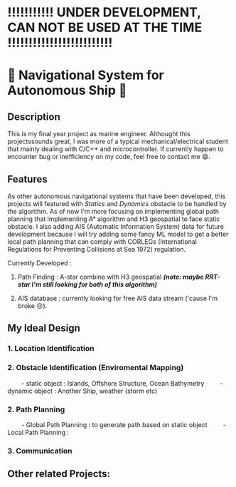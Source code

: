 
# !!!!!!!!!!! UNDER DEVELOPMENT, CAN NOT BE USED AT THE TIME !!!!!!!!!!!!!!!!!!!!!!!!!

# :ship: Navigational System for Autonomous Ship :ship:

## Description

This is my final year project as marine engineer. Althought this projectssounds great, I was more of a typical mechanical/electrical student that mainly dealing with C/C++ and microcontroller. If currently happen to encounter bug or inefficiency on my code, feel free to contact me :smile:.

## Features

As other autonomous navigational systems that have been developed, this projects will featured with *Statics* and *Dynamics* obstacle to be handled by the algorithm. As of now I'm more focusing on implementing global path planning that implementing A* algorithm and H3 geospatial to face static obstacle. I also adding AIS (Automatic Information System) data for future development because I will try adding some fancy ML model to get a better local path planning that can comply with CORLEGs (International Regulations for Preventing Collisions at Sea 1972) regulation.

Currently Developed :
     
1. Path Finding : A-star combine with H3 geospatial ***(note: maybe RRT-star I'm still looking for both of this algorithm)***

2. AIS database : currently looking for free AIS data stream ('cause I'm broke :cry:).

## My Ideal Design
### 1. Location Identification
### 2. Obstacle Identification (Enviromental Mapping)
        - static object : Islands, Offshore Structure, Ocean Bathymetry
        - dynamic object : Another Ship, weather (storm etc)
### 2. Path Planning
        - Global Path Planning : to generate path based on static object
        - Local Path Planning : 
### 3. Communication

## Other related Projects:


